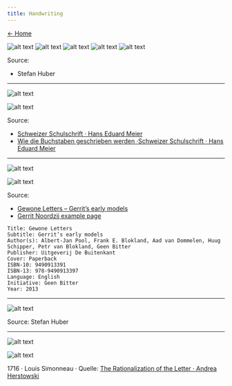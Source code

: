 ```yaml
---
title: Handwriting
---
```


[← Home](/media/)

![alt text](/media/writing-s/S-step-1.svg)
![alt text](/media/writing-s/S-step-2.svg)
![alt text](/media/writing-s/S-step-3.svg)
![alt text](/media/writing-s/S-step-4.svg)
![alt text](/media/writing-s/S-step-5.svg)

Source:

- Stefan Huber

---

![alt text](/media/writing-schulschrift/schulschrift-abc.svg)

![alt text](/media/writing-schulschrift/schulschrift-s.svg)

Source:

- [Schweizer Schulschrift · Hans Eduard Meier](http://www.schulschrift.ch/)
- [Wie die Buchstaben geschrieben werden ·Schweizer Schulschrift · Hans Eduard Meier](http://www.schulschrift.ch/d/pdf/1kl_3_schreibablauf.pdf)

---

![alt text](/media/writing-gerrit-noordzij/gerrit-noordzij-early-models.jpg)

![alt text](/media/writing-gerrit-noordzij/gerrit-noordzij-early-models-mod.png)

Source:

- [Gewone Letters – Gerrit’s early models](https://web.archive.org/web/20200920043830/http://noordzij.geenbitter.nl/)
- [Gerrit Noordzij example page](https://web.archive.org/web/20150205122726im_/http://noordzij.geenbitter.nl/content/images/letterpress-print-gewone-letters.jpg)

```
Title: Gewone Letters
Subtitle: Gerrit’s early models
Author(s): Albert-Jan Pool, Frank E. Blokland, Aad van Dommelen, Huug Schipper, Petr van Blokland, Geen Bitter
Publisher: Uitgeverij De Buitenkant
Cover: Paperback
ISBN-10: 9490913391
ISBN-13: 978-9490913397
Language: English
Initiative: Geen Bitter
Year: 2013
```

---

![alt text](/media/typedesign/idea-s.png)

Source: Stefan Huber

---

![alt text](/media/roman-du-roi/MicgInv0269.jpg)

![alt text](/media/roman-du-roi/roman-du-roi.png)

1716 · Louis Simonneau · Quelle: [The Rationalization of the Letter · Andrea Herstowski](https://ku-viscom.com/TypeSystems/TypeSystems_RomanduRoi.html)
